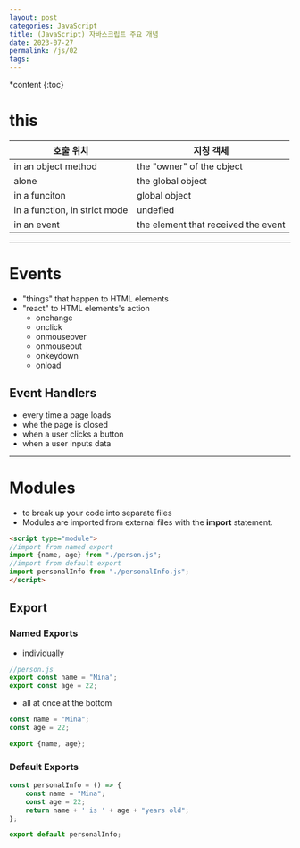 ```yaml
---
layout: post
categories: JavaScript
title: (JavaScript) 자바스크립트 주요 개념
date: 2023-07-27
permalink: /js/02
tags:
---
```

*content
{:toc}




# this
| 호출 위치                         | 지칭 객체                               |
| ----------------------------- | ----------------------------------- |
| in an object method           | the "owner" of the object           |
| alone                         | the global object                   |
| in a funciton                 | global object                       |
| in a function, in strict mode | undefied                            |
| in an event                   | the element that received the event |

---
# Events
- "things" that happen to HTML elements
- "react" to HTML elements's action
	- onchange 
	- onclick  
	- onmouseover 
	- onmouseout  
	- onkeydown   
	- onload           
## Event Handlers
- every time a page loads
- whe the page is closed
- when a user clicks a button
- when a user inputs data
---

# Modules
- to break up your code into separate files
- Modules are imported from external files with the **import** statement.
```html
<script type="module">
//import from named export
import {name, age} from "./person.js"; 
//import from default export
import personalInfo from "./personalInfo.js"; 
</script>
```
## Export
### Named Exports
- individually
```js
//person.js
export const name = "Mina";
export const age = 22;
```
- all at once at the bottom
```js
const name = "Mina";
const age = 22;

export {name, age};
```
### Default Exports
```js
const personalInfo = () => {
	const name = "Mina";
	const age = 22;
	return name + ' is ' + age + "years old";
};

export default personalInfo;
```